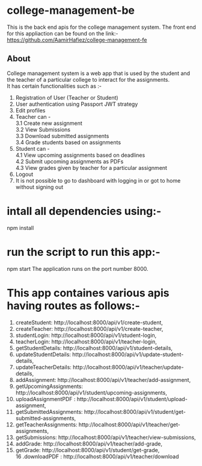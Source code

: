 # college-management-be
This is the back end apis for the college management system.
The front end for this appliaction can be found on the link:- https://github.com/AamirHafiez/college-management-fe

## About
College management system is a web app that is used by the student and the teacher of a particular college to interact for the assignments. \
It has certain functionalities such as :-
1. Registration of User (Teacher or Student) 
2. User authentication using Passport JWT strategy 
2. Edit profiles 
3. Teacher can - \
   3.1 Create new assignment \
   3.2 View Submissions \
   3.3 Download submitted assignments \
   3.4 Grade students based on assignments
4. Student can - \
   4.1 View upcoming assignments based on deadlines \
   4.2 Submit upcoming assignments as PDFs \
   4.3 View grades given by teacher for a particular assignment 
5. Logout 
6. It is not possible to go to dashboard with logging in or got to home without signing out 

# intall all dependencies using:-
npm install

# run the script to run this app:-
npm start
The application runs on the port number 8000.

# This app containes various apis having routes as follows:-
1. createStudent: http://localhost:8000/api/v1/create-student,
2. createTeacher: http://localhost:8000/api/v1/create-teacher,
3. studentLogin: http://localhost:8000/api/v1/student-login,
4. teacherLogin: http://localhost:8000/api/v1/teacher-login,
5. getStudentDetails: http://localhost:8000/api/v1/student-details,
6. updateStudentDetails: http://localhost:8000/api/v1/update-student-details,
7. updateTeacherDetails: http://localhost:8000/api/v1/teacher/update-details,
8. addAssignment: http://localhost:8000/api/v1/teacher/add-assignment,
9. getUpcomingAssignments: http://localhost:8000/api/v1/student/upcoming-assignments,
10. uploadAssignmentPDF : http://localhost:8000/api/v1/student/upload-assignment,
11. getSubmittedAssignments: http://localhost:8000/api/v1/student/get-submitted-assignments,
12. getTeacherAssignments: http://localhost:8000/api/v1/teacher/get-assignments,
13. getSubmissions: http://localhost:8000/api/v1/teacher/view-submissions,
14. addGrade: http://localhost:8000/api/v1/teacher/add-grade,
15. getGrade: http://localhost:8000/api/v1/student/get-grade, \
16 .downloadPDF : http://localhost:8000/api/v1/teacher/download 
